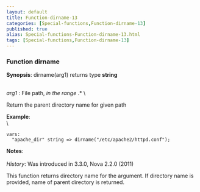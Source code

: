 ```yaml
---
layout: default
title: Function-dirname-13
categories: [Special-functions,Function-dirname-13]
published: true
alias: Special-functions-Function-dirname-13.html
tags: [Special-functions,Function-dirname-13]
---
```


### Function dirname

**Synopsis**: dirname(arg1) returns type **string**

\
 *arg1* : File path, *in the range* .\* \

Return the parent directory name for given path

**Example**:\
 \

~~~~ {.verbatim}
vars:
  "apache_dir" string => dirname("/etc/apache2/httpd.conf");
~~~~

**Notes**:\
 \
 *History*: Was introduced in 3.3.0, Nova 2.2.0 (2011)

This function returns directory name for the argument. If directory name
is provided, name of parent directory is returned.

